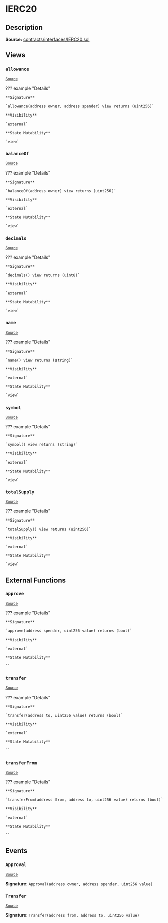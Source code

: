 # IERC20

## Description

**Source:** [contracts/interfaces/IERC20.sol](https://github.com/Synthetixio/synthetix/tree/v2.51.0/contracts/interfaces/IERC20.sol)

## Views

### `allowance`

<sub>[Source](https://github.com/Synthetixio/synthetix/tree/v2.51.0/contracts/interfaces/IERC20.sol#L17)</sub>

??? example "Details"

    **Signature**

    `allowance(address owner, address spender) view returns (uint256)`

    **Visibility**

    `external`

    **State Mutability**

    `view`

### `balanceOf`

<sub>[Source](https://github.com/Synthetixio/synthetix/tree/v2.51.0/contracts/interfaces/IERC20.sol#L15)</sub>

??? example "Details"

    **Signature**

    `balanceOf(address owner) view returns (uint256)`

    **Visibility**

    `external`

    **State Mutability**

    `view`

### `decimals`

<sub>[Source](https://github.com/Synthetixio/synthetix/tree/v2.51.0/contracts/interfaces/IERC20.sol#L10)</sub>

??? example "Details"

    **Signature**

    `decimals() view returns (uint8)`

    **Visibility**

    `external`

    **State Mutability**

    `view`

### `name`

<sub>[Source](https://github.com/Synthetixio/synthetix/tree/v2.51.0/contracts/interfaces/IERC20.sol#L6)</sub>

??? example "Details"

    **Signature**

    `name() view returns (string)`

    **Visibility**

    `external`

    **State Mutability**

    `view`

### `symbol`

<sub>[Source](https://github.com/Synthetixio/synthetix/tree/v2.51.0/contracts/interfaces/IERC20.sol#L8)</sub>

??? example "Details"

    **Signature**

    `symbol() view returns (string)`

    **Visibility**

    `external`

    **State Mutability**

    `view`

### `totalSupply`

<sub>[Source](https://github.com/Synthetixio/synthetix/tree/v2.51.0/contracts/interfaces/IERC20.sol#L13)</sub>

??? example "Details"

    **Signature**

    `totalSupply() view returns (uint256)`

    **Visibility**

    `external`

    **State Mutability**

    `view`

## External Functions

### `approve`

<sub>[Source](https://github.com/Synthetixio/synthetix/tree/v2.51.0/contracts/interfaces/IERC20.sol#L22)</sub>

??? example "Details"

    **Signature**

    `approve(address spender, uint256 value) returns (bool)`

    **Visibility**

    `external`

    **State Mutability**

    ``

### `transfer`

<sub>[Source](https://github.com/Synthetixio/synthetix/tree/v2.51.0/contracts/interfaces/IERC20.sol#L20)</sub>

??? example "Details"

    **Signature**

    `transfer(address to, uint256 value) returns (bool)`

    **Visibility**

    `external`

    **State Mutability**

    ``

### `transferFrom`

<sub>[Source](https://github.com/Synthetixio/synthetix/tree/v2.51.0/contracts/interfaces/IERC20.sol#L24)</sub>

??? example "Details"

    **Signature**

    `transferFrom(address from, address to, uint256 value) returns (bool)`

    **Visibility**

    `external`

    **State Mutability**

    ``

## Events

### `Approval`

<sub>[Source](https://github.com/Synthetixio/synthetix/tree/v2.51.0/contracts/interfaces/IERC20.sol#L33)</sub>

**Signature**: `Approval(address owner, address spender, uint256 value)`

### `Transfer`

<sub>[Source](https://github.com/Synthetixio/synthetix/tree/v2.51.0/contracts/interfaces/IERC20.sol#L31)</sub>

**Signature**: `Transfer(address from, address to, uint256 value)`
